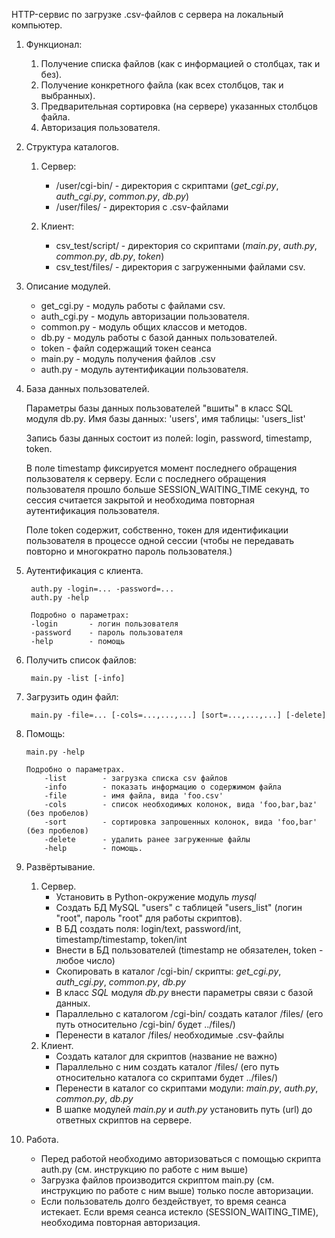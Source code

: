 HTTP-сервис по загрузке .csv-файлов с сервера на локальный компьютер.

1. Функционал:
    1. Получение списка файлов (как с информацией о столбцах, так и без).
    2. Получение конкретного файла (как всех столбцов, так и выбранных).
    3. Предварительная сортировка (на сервере) указанных столбцов файла.
    4. Авторизация пользователя.

2. Структура каталогов.
    1. Сервер:
        - /user/cgi-bin/ - директория с скриптами (_get_cgi.py_, _auth_cgi.py_, _common.py_, _db.py_)
        - /user/files/ - директория с .csv-файлами

    2. Клиент:
        - csv_test/script/ - директория со скриптами (_main.py_, _auth.py_, _common.py_, _db.py_, _token_)
        - csv_test/files/ - директория с загруженными файлами csv.

3. Описание модулей.
    - get_cgi.py - модуль работы с файлами csv.
    - auth_cgi.py - модуль авторизации пользователя.
    - common.py - модуль общих классов и методов.
    - db.py - модуль работы с базой данных пользователей.
    - token - файл содержащий токен сеанса
    - main.py - модуль получения файлов .csv
    - auth.py - модуль аутентификации пользователя.

4. База данных пользователей.

    Параметры базы данных пользователей "вшиты" в класс SQL модуля db.py. Имя базы данных: 'users', имя таблицы: 'users_list'
   
    Запись базы данных состоит из полей: login, password, timestamp, token.
   
    В поле timestamp фиксируется момент последнего обращения пользователя к серверу.
    Если с последнего обращения пользователя прошло больше SESSION_WAITING_TIME секунд, то сессия считается закрытой 
    и необходима повторная аутентификация пользователя.
   
    Поле token содержит, собственно, токен для идентификации пользователя в процессе одной сессии 
    (чтобы не передавать повторно и многократно пароль пользователя.)

5. Аутентификация с клиента.
   ```
    auth.py -login=... -password=...
    auth.py -help
   ```
   ```
    Подробно о параметрах:
    -login       - логин пользователя
    -password    - пароль пользователя
    -help        - помощь
   ```
6. Получить список файлов:
   ```
    main.py -list [-info]
   ```
7. Загрузить один файл:
   ```
    main.py -file=... [-cols=...,...,...] [sort=...,...,...] [-delete]
   ```
8. Помощь:
   ```
   main.py -help
   ```
    ```
    Подробно о параметрах.
        -list        - загрузка списка csv файлов
        -info        - показать информацию о содержимом файла
        -file        - имя файла, вида 'foo.csv'
        -cols        - список необходимых колонок, вида 'foo,bar,baz' (без пробелов)
        -sort        - сортировка запрошенных колонок, вида 'foo,bar' (без пробелов)
        -delete      - удалить ранее загруженные файлы
        -help        - помощь.
    ```
9. Развёртывание.
    1. Сервер.
       * Установить в Python-окружение модуль _mysql_
       * Создать БД MySQL "users" с таблицей "users_list" (логин "root", пароль "root" для работы скриптов).
       * В БД создать поля: login/text, password/int, timestamp/timestamp, token/int
       * Внести в БД пользователей (timestamp не обязателен, token - любое число)
       * Скопировать в каталог /cgi-bin/ скрипты: _get_cgi.py_, _auth_cgi.py_, _common.py_, _db.py_
       * В класс _SQL_ модуля _db.py_ внести параметры связи с базой данных.
       * Параллельно с каталогом /cgi-bin/ создать каталог /files/ (его путь относительно /cgi-bin/ будет ../files/)
       * Перенести в каталог /files/ необходимые .csv-файлы
    2. Клиент.
       * Создать каталог для скриптов (название не важно)
       * Параллельно с ним создать каталог /files/ (его путь относительно каталога со скриптами будет ../files/)
       * Перенести в каталог со скриптами модули: _main.py_, _auth.py_, _common.py_, _db.py_
       * В шапке модулей _main.py_ и _auth.py_ установить путь (url) до ответных скриптов на сервере.
10. Работа.
    * Перед работой необходимо авторизоваться с помощью скрипта auth.py (см. инструкцию по работе с ним выше)
    * Загрузка файлов производится скриптом main.py (см. инструкцию по работе с ним выше) только после авторизации.
    * Если пользователь долго бездействует, то время сеанса истекает. Если время сеанса истекло (SESSION_WAITING_TIME), 
    необходима повторная авторизация.